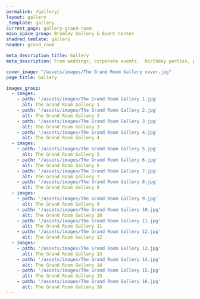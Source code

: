 ```yaml
---
permalink: /gallery/
layout: gallery
_template: gallery
current_page: gallery-grand-room
main_space_group: Bromley Gallery & Event Center
shadred_temlate: gallery
header: grand_room

meta_description_title: Gallery
meta_description: From weddings, corporate events,  birthday parties, private dinners and anything in between, ourimaginative and versatile spaces can be transformed for any occasion.

cover_image: "/assets/images/The Grand Room Gallery cover.jpg"
page_title: Gallery

images_group:
  - images:
    - path: '/assets/images/The Grand Room Gallery 1.jpg'
      alt: The Grand Room Gallery 1
    - path: '/assets/images/The Grand Room Gallery 2.jpg'
      alt: The Grand Room Gallery 2
    - path: '/assets/images/The Grand Room Gallery 3.jpg'
      alt: The Grand Room Gallery 3
    - path: '/assets/images/The Grand Room Gallery 4.jpg'
      alt: The Grand Room Gallery 4
  - images:
    - path: '/assets/images/The Grand Room Gallery 5.jpg'
      alt: The Grand Room Gallery 5
    - path: '/assets/images/The Grand Room Gallery 6.jpg'
      alt: The Grand Room Gallery 6
    - path: '/assets/images/The Grand Room Gallery 7.jpg'
      alt: The Grand Room Gallery 7
    - path: '/assets/images/The Grand Room Gallery 8.jpg'
      alt: The Grand Room Gallery 8
  - images:
    - path: '/assets/images/The Grand Room Gallery 9.jpg'
      alt: The Grand Room Gallery 9
    - path: '/assets/images/The Grand Room Gallery 10.jpg'
      alt: The Grand Room Gallery 10
    - path: '/assets/images/The Grand Room Gallery 11.jpg'
      alt: The Grand Room Gallery 11
    - path: '/assets/images/The Grand Room Gallery 12.jpg'
      alt: The Grand Room Gallery 12
  - images:
    - path: '/assets/images/The Grand Room Gallery 13.jpg'
      alt: The Grand Room Gallery 13
    - path: '/assets/images/The Grand Room Gallery 14.jpg'
      alt: The Grand Room Gallery 14
    - path: '/assets/images/The Grand Room Gallery 15.jpg'
      alt: The Grand Room Gallery 15
    - path: '/assets/images/The Grand Room Gallery 16.jpg'
      alt: The Grand Room Gallery 16
---
```



